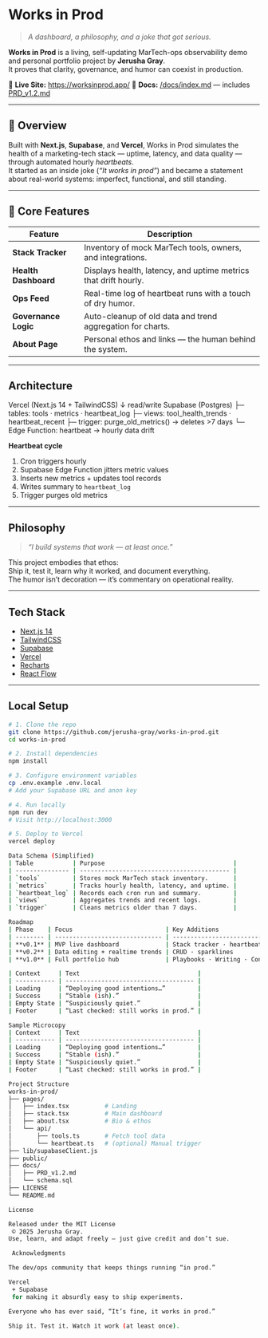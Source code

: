 # Works in Prod

> *A dashboard, a philosophy, and a joke that got serious.*

**Works in Prod** is a living, self-updating MarTech-ops observability demo and personal portfolio project by **Jerusha Gray**.  
It proves that clarity, governance, and humor can coexist in production.

🔗 **Live Site:** https://worksinprod.app/
📄 **Docs:** [/docs/index.md](./docs/index.md) — includes [PRD_v1.2.md](./docs/PRD_v1.2.md)



---

## 🚀 Overview

Built with **Next.js**, **Supabase**, and **Vercel**, Works in Prod simulates the health of a marketing-tech stack — uptime, latency, and data quality — through automated hourly *heartbeats*.  
It started as an inside joke (*“It works in prod”*) and became a statement about real-world systems: imperfect, functional, and still standing.

---

## 🧩 Core Features

| Feature              | Description                                                     |
| -------------------- | --------------------------------------------------------------- |
| **Stack Tracker**    | Inventory of mock MarTech tools, owners, and integrations.      |
| **Health Dashboard** | Displays health, latency, and uptime metrics that drift hourly. |
| **Ops Feed**         | Real-time log of heartbeat runs with a touch of dry humor.      |
| **Governance Logic** | Auto-cleanup of old data and trend aggregation for charts.      |
| **About Page**       | Personal ethos and links — the human behind the system.         |

---

## Architecture


Vercel (Next.js 14 + TailwindCSS)
↓ read/write
Supabase (Postgres)
├─ tables: tools · metrics · heartbeat_log
├─ views: tool_health_trends · heartbeat_recent
├─ trigger: purge_old_metrics() → deletes >7 days
└─ Edge Function: heartbeat → hourly data drift


**Heartbeat cycle**
1. Cron triggers hourly  
2. Supabase Edge Function jitters metric values  
3. Inserts new metrics + updates tool records  
4. Writes summary to `heartbeat_log`  
5. Trigger purges old metrics  

---

## Philosophy

> *“I build systems that work — at least once.”*

This project embodies that ethos:  
Ship it, test it, learn why it worked, and document everything.  
The humor isn’t decoration — it’s commentary on operational reality.

---

## Tech Stack

- [Next.js 14](https://nextjs.org/)
- [TailwindCSS](https://tailwindcss.com/)
- [Supabase](https://supabase.com/)
- [Vercel](https://vercel.com/)
- [Recharts](https://recharts.org/)
- [React Flow](https://reactflow.dev/)

---

## Local Setup

```bash
# 1. Clone the repo
git clone https://github.com/jerusha-gray/works-in-prod.git
cd works-in-prod

# 2. Install dependencies
npm install

# 3. Configure environment variables
cp .env.example .env.local
# Add your Supabase URL and anon key

# 4. Run locally
npm run dev
# Visit http://localhost:3000

# 5. Deploy to Vercel
vercel deploy

Data Schema (Simplified)
| Table           | Purpose                                    |
| --------------- | ------------------------------------------ |
| `tools`         | Stores mock MarTech stack inventory.       |
| `metrics`       | Tracks hourly health, latency, and uptime. |
| `heartbeat_log` | Records each cron run and summary.         |
| `views`         | Aggregates trends and recent logs.         |
| `trigger`       | Cleans metrics older than 7 days.          |

Roadmap
| Phase    | Focus                          | Key Additions                        |
| -------- | ------------------------------ | ------------------------------------ |
| **v0.1** | MVP live dashboard             | Stack tracker · heartbeat · Ops Feed |
| **v0.2** | Data editing + realtime trends | CRUD · sparklines                    |
| **v1.0** | Full portfolio hub             | Playbooks · Writing · Contact        |

| Context     | Text                                 |
| ----------- | ------------------------------------ |
| Loading     | “Deploying good intentions…”         |
| Success     | “Stable (ish).”                      |
| Empty State | “Suspiciously quiet.”                |
| Footer      | “Last checked: still works in prod.” |

Sample Microcopy
| Context     | Text                                 |
| ----------- | ------------------------------------ |
| Loading     | “Deploying good intentions…”         |
| Success     | “Stable (ish).”                      |
| Empty State | “Suspiciously quiet.”                |
| Footer      | “Last checked: still works in prod.” |

Project Structure
works-in-prod/
├── pages/
│   ├── index.tsx          # Landing
│   ├── stack.tsx          # Main dashboard
│   ├── about.tsx          # Bio & ethos
│   └── api/
│       ├── tools.ts       # Fetch tool data
│       └── heartbeat.ts   # (optional) Manual trigger
├── lib/supabaseClient.js
├── public/
├── docs/
│   ├── PRD_v1.2.md
│   └── schema.sql
├── LICENSE
└── README.md

License

Released under the MIT License
 © 2025 Jerusha Gray.
Use, learn, and adapt freely — just give credit and don’t sue.

 Acknowledgments

The dev/ops community that keeps things running “in prod.”

Vercel
 + Supabase
 for making it absurdly easy to ship experiments.

Everyone who has ever said, “It’s fine, it works in prod.”

Ship it. Test it. Watch it work (at least once).
